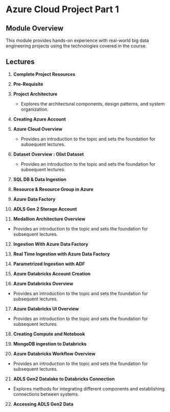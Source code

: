 # Azure Cloud Project Part 1

## Module Overview

This module provides hands-on experience with real-world big data engineering projects using the technologies covered in the course.

## Lectures

1. **Complete Project Resources**

2. **Pre-Requisite**

3. **Project Architecture**
   - Explores the architectural components, design patterns, and system organization.

4. **Creating Azure Account**

5. **Azure Cloud Overview**
   - Provides an introduction to the topic and sets the foundation for subsequent lectures.

6. **Dataset Overview : Olist Dataset**
   - Provides an introduction to the topic and sets the foundation for subsequent lectures.

7. **SQL DB & Data Ingestion**

8. **Resource & Resource Group in Azure**

9. **Azure Data Factory**

10. **ADLS Gen 2 Storage Account**

11. **Medallion Architecture Overview**
   - Provides an introduction to the topic and sets the foundation for subsequent lectures.

12. **Ingestion With Azure Data Factory**

13. **Real Time Ingestion with Azure Data Factory**

14. **Parametrized Ingestion with ADF**

15. **Azure Databricks Account Creation**

16. **Azure Databricks Overview**
   - Provides an introduction to the topic and sets the foundation for subsequent lectures.

17. **Azure Databricks UI Overview**
   - Provides an introduction to the topic and sets the foundation for subsequent lectures.

18. **Creating Compute and Notebook**

19. **MongoDB ingestion to Databricks**

20. **Azure Databricks Workflow Overview**
   - Provides an introduction to the topic and sets the foundation for subsequent lectures.

21. **ADLS Gen2 Datalake to Databricks Connection**
   - Explores methods for integrating different components and establishing connections between systems.

22. **Accessing ADLS Gen2 Data**

